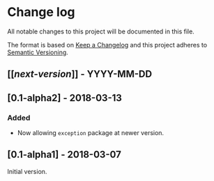 # Change log
All notable changes to this project will be documented in this file.

The format is based on [Keep a Changelog](http://keepachangelog.com/)
and this project adheres to [Semantic Versioning](http://semver.org/).

## [[*next-version*]] - YYYY-MM-DD

## [0.1-alpha2] - 2018-03-13
### Added
- Now allowing `exception` package at newer version.

## [0.1-alpha1] - 2018-03-07
Initial version.
